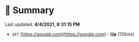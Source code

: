 # 📖 Summary
Last updated: **4/4/2021, 8:31:15 PM**

- `GET` [https://google.com](https://google.com) - **Up** (130ms)
